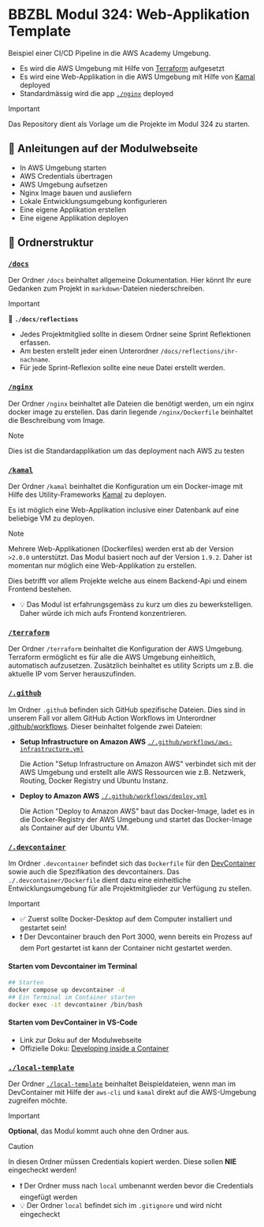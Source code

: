 # BBZBL Modul 324: Web-Applikation Template

Beispiel einer CI/CD Pipeline in die AWS Academy Umgebung.

- Es wird die AWS Umgebung mit Hilfe von [Terraform](https://developer.hashicorp.com/terraform/intro) aufgesetzt
- Es wird eine Web-Applikation in die AWS Umgebung mit Hilfe von [Kamal](https://kamal-deploy.org/) deployed
- Standardmässig wird die app [`./nginx`](./nginx) deployed

> [!IMPORTANT]
> Das Repository dient als Vorlage um die Projekte im Modul 324 zu starten.

## :information_desk_person: Anleitungen auf der Modulwebseite

- In AWS Umgebung starten
- AWS Credentials übertragen
- AWS Umgebung aufsetzen
- Nginx Image bauen und ausliefern
- Lokale Entwicklungsumgebung konfigurieren
- Eine eigene Applikation erstellen
- Eine eigene Applikation deployen

## :file_folder: Ordnerstruktur

### [`/docs`](./docs/README.md)

Der Ordner `/docs` beinhaltet allgemeine Dokumentation. Hier könnt Ihr eure Gedanken
zum Projekt in `markdown`-Dateien niederschreiben.

> [!IMPORTANT]
> :file_folder: **`./docs/reflections`**
>
> - Jedes Projektmitglied sollte in diesem Ordner seine Sprint Reflektionen erfassen.
> - Am besten erstellt jeder einen Unterordner `/docs/reflections/ihr-nachname`.
> - Für jede Sprint-Reflexion sollte eine neue Datei erstellt werden.

### [`/nginx`](./nginx)

Der Ordner `/nginx` beinhaltet alle Dateien die benötigt werden, um ein nginx docker image zu erstellen.
Das darin liegende `/nginx/Dockerfile` beinhaltet die Beschreibung vom Image.

> [!NOTE]
> Dies ist die Standardapplikation um das deployment nach AWS zu testen

### [`/kamal`](./kamal/README.md)

Der Ordner `/kamal` beinhaltet die Konfiguration um ein Docker-image mit Hilfe des
Utility-Frameworks [Kamal](https://kamal-deploy.org/) zu deployen.

Es ist möglich eine Web-Applikation inclusive einer Datenbank auf eine beliebige VM zu deployen.

> [!NOTE]
> Mehrere Web-Applikationen (Dockerfiles) werden erst ab der Version `>2.0.0` unterstützt.
> Das Modul basiert noch auf der Version `1.9.2`. Daher ist momentan nur möglich eine
> Web-Applikation zu erstellen.
>
> Dies betrifft vor allem Projekte welche aus einem Backend-Api und einem Frontend bestehen.
>
> - :bulb: Das Modul ist erfahrungsgemäss zu kurz um dies zu bewerkstelligen. Daher würde ich
>   mich aufs Frontend konzentrieren.

### [`/terraform`](./terraform/README.md)

Der Ordner `/terraform` beinhaltet die Konfiguration der AWS Umgebung. Terraform ermöglicht es für alle
die AWS Umgebung einheitlich, automatisch aufzusetzen. Zusätzlich beinhaltet es utility Scripts um z.B.
die aktuelle IP vom Server herauszufinden.

### [`/.github`](./.github)

Im Ordner `.github` befinden sich GitHub spezifische Dateien. Dies sind in unserem Fall vor allem
GitHub Action Workflows im Unterordner [.github/workflows](./.github/workflows).
Dieser beinhaltet folgende zwei Dateien:

- **Setup Infrastructure on Amazon AWS** [`./.github/workflows/aws-infrastructure.yml`](./.github/workflows/aws-infrastructure.yml)

  Die Action "Setup Infrastructure on Amazon AWS" verbindet sich mit der AWS Umgebung und erstellt
  alle AWS Ressourcen wie z.B. Netzwerk, Routing, Docker Registry und Ubuntu Instanz.

- **Deploy to Amazon AWS** [`./.github/workflows/deploy.yml`](./.github/workflows/deploy.yml)

  Die Action "Deploy to Amazon AWS" baut das Docker-Image, ladet es in die Docker-Registry der AWS Umgebung
  und startet das Docker-Image als Container auf der Ubuntu VM.

### [`/.devcontainer`](./.devcontainer)

Im Ordner `.devcontainer` befindet sich das `Dockerfile` für den [DevContainer](https://containers.dev/) sowie auch die Spezifikation des devcontainers.
Das `./.devcontainer/Dockerfile` dient dazu eine einheitliche Entwicklungsumgebung für alle Projektmitglieder zur Verfügung zu stellen.

> [!IMPORTANT]
>
> - :white_check_mark: Zuerst sollte Docker-Desktop auf dem Computer installiert und gestartet sein!
> - :exclamation: Der Devcontainer brauch den Port 3000, wenn bereits ein Prozess auf dem Port gestartet ist kann der Container nicht gestartet werden.

#### Starten vom Devcontainer im Terminal

```bash
## Starten
docker compose up devcontainer -d
## Ein Terminal im Container starten
docker exec -it devcontainer /bin/bash
```

#### Starten vom DevContainer in VS-Code

- Link zur Doku auf der Modulwebseite
- Offizielle Doku: [Developing inside a Container](https://code.visualstudio.com/docs/devcontainers/containers)

### [`./local-template`](./local-template)

Der Ordner [`./local-template`](./local-template) beinhaltet Beispieldateien, wenn man im DevContainer mit Hilfe
der `aws-cli` und `kamal` direkt auf die AWS-Umgebung zugreifen möchte.

> [!IMPORTANT]
>
> **Optional**, das Modul kommt auch ohne den Ordner aus.

> [!CAUTION]
> In diesen Ordner müssen Credentials kopiert werden. Diese sollen **NIE** eingecheckt werden!
>
> - :exclamation: Der Ordner muss nach `local` umbenannt werden bevor die Credentials eingefügt werden
> - :bulb: Der Ordner `local` befindet sich im `.gitignore` und wird nicht eingecheckt
